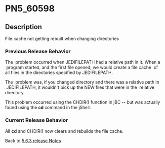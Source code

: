 # PN5_60598

<PageHeader />

## Description

File cache not getting rebuilt when changing directories

### Previous Release Behavior

The  problem occurred when JEDIFILEPATH had a relative path in it. When a  program started, and the first file opened, we would create a file cache  of all files in the directories specified by JEDIFILEPATH.

The  problem was, if you changed directory and there was a relative path in  JEDIFILEPATH, it wouldn't pick up the NEW files that were in the  relative directory.

This problem occurred using the CHDIR() function in jBC -- but was actually found using the **cd** command in the jShell.

### Current Release Behavior

All **cd** and CHDIR() now clears and rebuilds the file cache.

Back to [5.6.3 release Notes](./../README.md)

<PageFooter />

